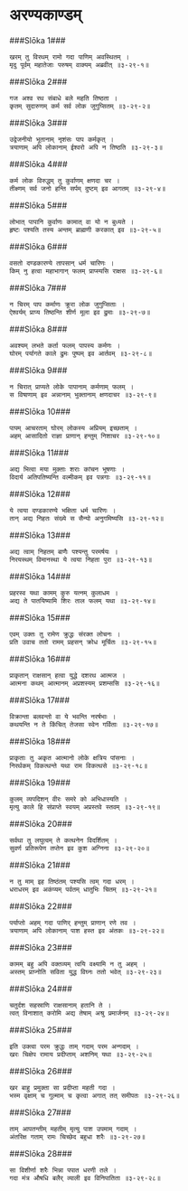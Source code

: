 अरण्यकाण्डम्
===============================


###Slōka 1###


    खरम् तु विरथम् रामो गदा पाणिम् अवस्थितम् ।
    मृदु पूर्वम् महातेजाः परुषम् वाक्यम् अब्रवीत् ॥३-२९-१॥


###Slōka 2###


    गज अश्व रथ संबाधे बले महति तिष्ठता ।
    कृतम् सुदारुणम् कर्म सर्व लोक जुगुप्सितम् ॥३-२९-२॥


###Slōka 3###


    उद्वेजनीयो भूतानाम् नृशंसः पाप कर्मकृत् ।
    त्रयाणाम् अपि लोकानाम् ईश्वरो अपि न तिष्ठति ॥३-२९-३॥


###Slōka 4###


    कर्म लोक विरुद्धम् तु कुर्वाणम् क्षणदा चर ।
    तीक्ष्णम् सर्व जनो हन्ति सर्पम् दुष्टम् इव आगतम् ॥३-२९-४॥


###Slōka 5###


    लोभात् पापानि कुर्वाणः कामात् वा यो न बुध्यते ।
    हृष्टः पश्यति तस्य अन्तम् ब्राह्मणी करकात् इव ॥३-२९-५॥


###Slōka 6###


    वसतो दण्डकारण्ये तापसान् धर्म चारिणः ।
    किम् नु हत्वा महाभागान् फलम् प्राप्स्यसि राक्षस ॥३-२९-६॥


###Slōka 7###


    न चिरम् पाप कर्माणः क्रूरा लोक जुगुप्सिताः ।
    ऐश्वर्यम् प्राप्य तिष्ठन्ति शीर्ण मूला इव द्रुमाः ॥३-२९-७॥


###Slōka 8###


    अवश्यम् लभते कर्ता फलम् पापस्य कर्मणः ।
    घोरम् पर्यागते काले द्रुमः पुष्पम् इव आर्तवम् ॥३-२९-८॥


###Slōka 9###


    न चिरात् प्राप्यते लोके पापानाम् कर्मणाम् फलम् ।
    स विषाणाम् इव अन्नानाम् भुक्तानाम् क्षणदाचर ॥३-२९-९॥


###Slōka 10###


    पापम् आचरताम् घोरम् लोकस्य अप्रियम् इच्छताम् ।
    अहम् आसादितो राज्ञा प्राणान् हन्तुम् निशाचर ॥३-२९-१०॥


###Slōka 11###


    अद्य भित्वा मया मुक्ताः शराः कांचन भूषणाः ।
    विदार्य अतिपतिष्यन्ति वल्मीकम् इव पन्नगाः ॥३-२९-११॥


###Slōka 12###


    ये त्वया दण्डकारण्ये भक्षिता धर्म चारिणः ।
    तान् अद्य निहतः संख्ये स सैन्यो अनुगमिष्यसि ॥३-२९-१२॥


###Slōka 13###


    अद्य त्वाम् निहतम् बाणैः पश्यन्तु परमर्षयः ।
    निरयस्थम् विमानस्था ये त्वया निहता पुरा ॥३-२९-१३॥


###Slōka 14###


    प्रहरस्व यथा कामम् कुरु यत्नम् कुलाधम ।
    अद्य ते पातयिष्यामि शिरः ताल फलम् यथा ॥३-२९-१४॥


###Slōka 15###


    एवम् उक्तः तु रामेण क्रुद्धः संरक्त लोचनः ।
    प्रति उवाच ततो रामम् प्रहसन् क्रोध मूर्चितः ॥३-२९-१५॥


###Slōka 16###


    प्राकृतान् राक्षसान् हत्वा युद्धे दशरथ आत्मज ।
    आत्मना कथम् आत्मानम् अप्रशस्यम् प्रशम्ससि ॥३-२९-१६॥


###Slōka 17###


    विक्रान्ता बलवन्तो वा ये भवन्ति नरर्षभाः ।
    कथयन्ति न ते किंचित् तेजसा स्वेन गर्विताः ॥३-२९-१७॥


###Slōka 18###


    प्राकृताः तु अकृत आत्मानो लोके क्षत्रिय पांसनाः ।
    निरर्थकम् विकत्थन्ते यथा राम विकत्थसे ॥३-२९-१८॥


###Slōka 19###


    कुलम् व्यपदिशन् वीरः समरे को अभिधास्यति ।
    मृत्यु काले हि संप्राप्ते स्वयम् अप्रस्तवे स्तवम् ॥३-२९-१९॥


###Slōka 20###


    सर्वथा तु लघुत्वम् ते कत्थनेन विदर्शितम् ।
    सुवर्ण प्रतिरूपेण तप्तेन इव कुश अग्निना ॥३-२९-२०॥


###Slōka 21###


    न तु माम् इह तिष्ठंतम् पश्यसि त्वम् गदा धरम् ।
    धराधरम् इव अकंप्यम् पर्वतम् धातुभिः चितम् ॥३-२९-२१॥


###Slōka 22###


    पर्याप्तो अहम् गदा पाणिर् हन्तुम् प्राणान् रणे तव ।
    त्रयाणाम् अपि लोकानाम् पाश हस्त इव अंतकः ॥३-२९-२२॥


###Slōka 23###


    कामम् बहु अपि वक्तव्यम् त्वयि वक्ष्यामि न तु अहम् ।
    अस्तम् प्राप्नोति सविता युद्ध विघ्नः ततो भवेत् ॥३-२९-२३॥


###Slōka 24###


    चतुर्दश सहस्राणि राक्षसानाम् हतानि ते ।
    त्वत् विनाशात् करोमि अद्य तेषाम् अश्रु प्रमार्जनम् ॥३-२९-२४॥


###Slōka 25###


    इति उक्त्वा परम क्रुद्धः ताम् गदाम् परम अन्गदाम् ।
    खरः चिक्षेप रामाय प्रदीप्ताम् अशनिम् यथा ॥३-२९-२५॥


###Slōka 26###


    खर बाहु प्रमुक्ता सा प्रदीप्ता महती गदा ।
    भस्म वृक्षाम् च गुल्माम् च कृत्वा अगात् तत् समीपतः ॥३-२९-२६॥


###Slōka 27###


    ताम् आपतन्तीम् महतीम् मृत्यु पाश उपमाम् गदाम् ।
    अंतरिक्ष गताम् रामः चिच्छेद बहुधा शरैः ॥३-२९-२७॥


###Slōka 28###


    सा विशीर्णा शरैः भिन्ना पपात धरणी तले ।
    गदा मंत्र औषधि बलैर् व्याली इव विनिपातिता ॥३-२९-२८॥


